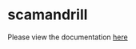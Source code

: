 scamandrill
===========

Please view the documentation [here](http://scamandrill.github.io/scamandrill/)
